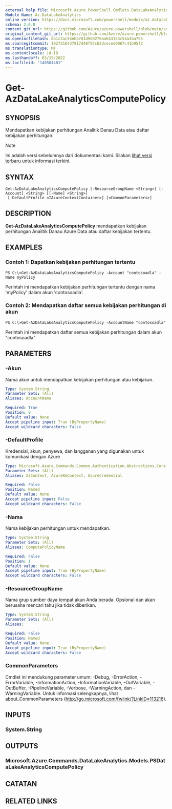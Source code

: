 ```yaml
---
external help file: Microsoft.Azure.PowerShell.Cmdlets.DataLakeAnalytics.dll-Help.xml
Module Name: Az.DataLakeAnalytics
online version: https://docs.microsoft.com/powershell/module/az.datalakeanalytics/get-azdatalakeanalyticscomputepolicy
schema: 2.0.0
content_git_url: https://github.com/Azure/azure-powershell/blob/main/src/DataLakeAnalytics/DataLakeAnalytics/help/Get-AzDataLakeAnalyticsComputePolicy.md
original_content_git_url: https://github.com/Azure/azure-powershell/blob/main/src/DataLakeAnalytics/DataLakeAnalytics/help/Get-AzDataLakeAnalyticsComputePolicy.md
ms.openlocfilehash: 8b1c2ac94ebb7d1d9d0270aa643153c54a3ba755
ms.sourcegitcommit: 1927316437817d48f97c62dceced0067c41b95f2
ms.translationtype: MT
ms.contentlocale: id-ID
ms.lasthandoff: 03/15/2022
ms.locfileid: "140504481"
---
```

# Get-AzDataLakeAnalyticsComputePolicy

## SYNOPSIS
Mendapatkan kebijakan perhitungan Analitik Danau Data atau daftar kebijakan perhitungan.

> [!NOTE]
>Ini adalah versi sebelumnya dari dokumentasi kami. Silakan [lihat versi terbaru](/powershell/module/az.datalakeanalytics/get-azdatalakeanalyticscomputepolicy) untuk informasi terkini.

## SYNTAX

```
Get-AzDataLakeAnalyticsComputePolicy [-ResourceGroupName <String>] [-Account] <String> [[-Name] <String>]
 [-DefaultProfile <IAzureContextContainer>] [<CommonParameters>]
```

## DESCRIPTION
**Get-AzDataLakeAnalyticsComputePolicy** mendapatkan kebijakan perhitungan Analitik Danau Azure Data atau daftar kebijakan tertentu.

## EXAMPLES

### Contoh 1: Dapatkan kebijakan perhitungan tertentu
```
PS C:\>Get-AzDataLakeAnalyticsComputePolicy -Account "contosoadla" -Name myPolicy
```

Perintah ini mendapatkan kebijakan perhitungan tertentu dengan nama 'myPolicy' dalam akun 'contosoadla'.

### Contoh 2: Mendapatkan daftar semua kebijakan perhitungan di akun
```
PS C:\>Get-AzDataLakeAnalyticsComputePolicy -AccountName "contosoadla"
```

Perintah ini mendapatkan daftar semua kebijakan perhitungan dalam akun "contosoadla"

## PARAMETERS

### -Akun
Nama akun untuk mendapatkan kebijakan perhitungan atau kebijakan.

```yaml
Type: System.String
Parameter Sets: (All)
Aliases: AccountName

Required: True
Position: 0
Default value: None
Accept pipeline input: True (ByPropertyName)
Accept wildcard characters: False
```

### -DefaultProfile
Kredensial, akun, penyewa, dan langganan yang digunakan untuk komunikasi dengan Azure

```yaml
Type: Microsoft.Azure.Commands.Common.Authentication.Abstractions.Core.IAzureContextContainer
Parameter Sets: (All)
Aliases: AzContext, AzureRmContext, AzureCredential

Required: False
Position: Named
Default value: None
Accept pipeline input: False
Accept wildcard characters: False
```

### -Nama
Nama kebijakan perhitungan untuk mendapatkan.

```yaml
Type: System.String
Parameter Sets: (All)
Aliases: ComputePolicyName

Required: False
Position: 1
Default value: None
Accept pipeline input: True (ByPropertyName)
Accept wildcard characters: False
```

### -ResourceGroupName
Nama grup sumber daya tempat akun Anda berada.
Opsional dan akan berusaha mencari tahu jika tidak diberikan.

```yaml
Type: System.String
Parameter Sets: (All)
Aliases:

Required: False
Position: Named
Default value: None
Accept pipeline input: True (ByPropertyName)
Accept wildcard characters: False
```

### CommonParameters
Cmdlet ini mendukung parameter umum: -Debug, -ErrorAction, -ErrorVariable, -InformationAction, -InformationVariable, -OutVariable, -OutBuffer, -PipelineVariable, -Verbose, -WarningAction, dan -WarningVariable. Untuk informasi selengkapnya, lihat about_CommonParameters (http://go.microsoft.com/fwlink/?LinkID=113216).

## INPUTS

### System.String

## OUTPUTS

### Microsoft.Azure.Commands.DataLakeAnalytics.Models.PSDataLakeAnalyticsComputePolicy

## CATATAN

## RELATED LINKS
